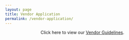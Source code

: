 ```yaml
---
layout: page
title: Vendor Application
permalink: /vendor-application/
---
```


<p style="text-align:center;">Click here to view our <a href="/vendor-guidelines">Vendor Guidelines</a>.</p>

<div id="ff-compose"></div>
<script async defer src="https://formfacade.com/include/104481678246547840246/form/1FAIpQLScbtaAV3yUWFA3DWwq80Gix2S3tqP8iBCY1Je3LlwVQDR8Ynw/clean.js?div=ff-compose"></script>
